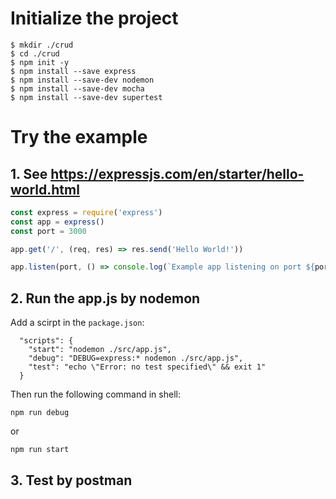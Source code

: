 # Initialize the project```shell$ mkdir ./crud$ cd ./crud$ npm init -y$ npm install --save express$ npm install --save-dev nodemon$ npm install --save-dev mocha$ npm install --save-dev supertest```# Try the example## 1. See https://expressjs.com/en/starter/hello-world.html```javascriptconst express = require('express')const app = express()const port = 3000app.get('/', (req, res) => res.send('Hello World!'))app.listen(port, () => console.log(`Example app listening on port ${port}!`))```## 2. Run the app.js by nodemonAdd a scirpt in the `package.json`:```  "scripts": {    "start": "nodemon ./src/app.js",    "debug": "DEBUG=express:* nodemon ./src/app.js",    "test": "echo \"Error: no test specified\" && exit 1"  }```Then run the following command in shell:```shellnpm run debug```or```shellnpm run start```## 3. Test by postman